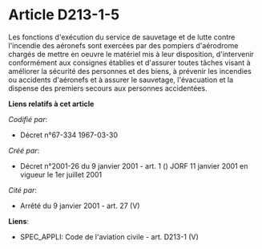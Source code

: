 # Article D213-1-5

Les fonctions d'exécution du service de sauvetage et de lutte contre l'incendie des aéronefs sont exercées par des pompiers
d'aérodrome chargés de mettre en oeuvre le matériel mis à leur disposition, d'intervenir conformément aux consignes établies
et d'assurer toutes tâches visant à améliorer la sécurité des personnes et des biens, à prévenir les incendies ou accidents
d'aéronefs et à assurer le sauvetage, l'évacuation et la dispense des premiers secours aux personnes accidentées.

**Liens relatifs à cet article**

_Codifié par_:

  - Décret n°67-334 1967-03-30

_Créé par_:

  - Décret n°2001-26 du 9 janvier 2001 - art. 1 () JORF 11 janvier 2001 en vigueur le 1er juillet 2001

_Cité par_:

  - Arrêté du 9 janvier 2001 - art. 27 (V)

**Liens**:

  - SPEC_APPLI: Code de l'aviation civile - art. D213-1 (V)
